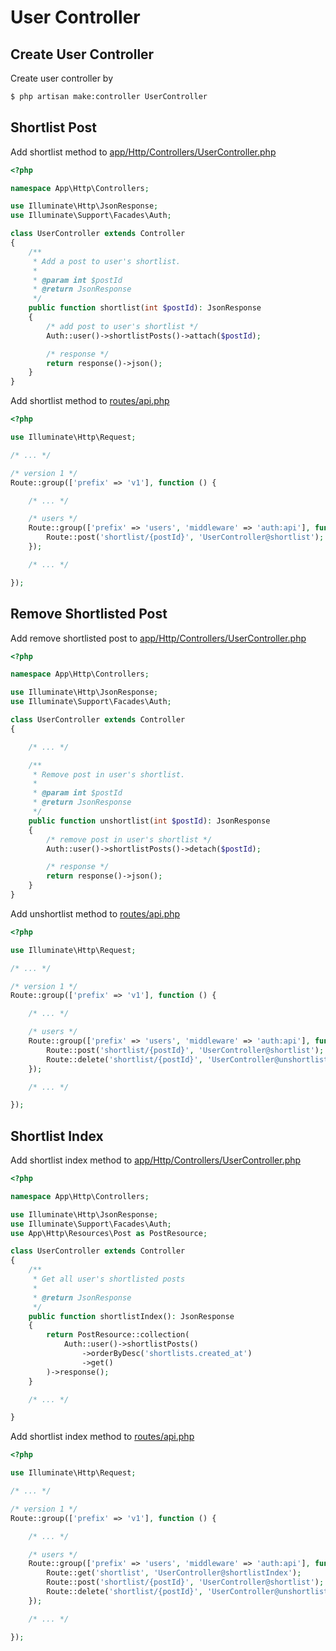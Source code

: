 # User Controller

## Create User Controller

Create user controller by

```bash
$ php artisan make:controller UserController
```

## Shortlist Post

Add shortlist method to [app/Http/Controllers/UserController.php](../app/Http/Controllers/UserController.php)

```php
<?php

namespace App\Http\Controllers;

use Illuminate\Http\JsonResponse;
use Illuminate\Support\Facades\Auth;

class UserController extends Controller
{
    /**
     * Add a post to user's shortlist.
     *
     * @param int $postId
     * @return JsonResponse
     */
    public function shortlist(int $postId): JsonResponse
    {
        /* add post to user's shortlist */
        Auth::user()->shortlistPosts()->attach($postId);

        /* response */
        return response()->json();
    }
}

```

Add shortlist method to [routes/api.php](../routes/api.php)

```php
<?php

use Illuminate\Http\Request;

/* ... */

/* version 1 */
Route::group(['prefix' => 'v1'], function () {

    /* ... */

    /* users */
    Route::group(['prefix' => 'users', 'middleware' => 'auth:api'], function () {
        Route::post('shortlist/{postId}', 'UserController@shortlist');
    });

    /* ... */

});

```

## Remove Shortlisted Post

Add remove shortlisted post to [app/Http/Controllers/UserController.php](../app/Http/Controllers/UserController.php)

```php
<?php

namespace App\Http\Controllers;

use Illuminate\Http\JsonResponse;
use Illuminate\Support\Facades\Auth;

class UserController extends Controller
{

    /* ... */

    /**
     * Remove post in user's shortlist.
     *
     * @param int $postId
     * @return JsonResponse
     */
    public function unshortlist(int $postId): JsonResponse
    {
        /* remove post in user's shortlist */
        Auth::user()->shortlistPosts()->detach($postId);

        /* response */
        return response()->json();
    }
}

```

Add unshortlist method to [routes/api.php](../routes/api.php)

```php
<?php

use Illuminate\Http\Request;

/* ... */

/* version 1 */
Route::group(['prefix' => 'v1'], function () {

    /* ... */

    /* users */
    Route::group(['prefix' => 'users', 'middleware' => 'auth:api'], function () {
        Route::post('shortlist/{postId}', 'UserController@shortlist');
        Route::delete('shortlist/{postId}', 'UserController@unshortlist');
    });

    /* ... */

});

```

## Shortlist Index

Add shortlist index method to [app/Http/Controllers/UserController.php](../app/Http/Controllers/UserController.php)

```php
<?php

namespace App\Http\Controllers;

use Illuminate\Http\JsonResponse;
use Illuminate\Support\Facades\Auth;
use App\Http\Resources\Post as PostResource;

class UserController extends Controller
{
    /**
     * Get all user's shortlisted posts
     *
     * @return JsonResponse
     */
    public function shortlistIndex(): JsonResponse
    {
        return PostResource::collection(
            Auth::user()->shortlistPosts()
                ->orderByDesc('shortlists.created_at')
                ->get()
        )->response();
    }

    /* ... */

}

```

Add shortlist index method to [routes/api.php](../routes/api.php)

```php
<?php

use Illuminate\Http\Request;

/* ... */

/* version 1 */
Route::group(['prefix' => 'v1'], function () {

    /* ... */

    /* users */
    Route::group(['prefix' => 'users', 'middleware' => 'auth:api'], function () {
        Route::get('shortlist', 'UserController@shortlistIndex');
        Route::post('shortlist/{postId}', 'UserController@shortlist');
        Route::delete('shortlist/{postId}', 'UserController@unshortlist');
    });

    /* ... */

});

```
